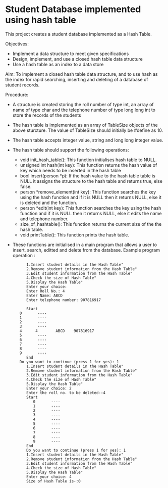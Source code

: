 # Student Database implemented using hash table

This project creates a student database implemented as a Hash Table.   

Objectives:
- Implement a data structure to meet given specifications
- Design, implement, and use a closed hash table data structure
- Use a hash table as an index to a data store  


Aim: To implement a closed hash table data structure, and to use hash as the index for rapid searching, inserting and deleting of a database of student records.   


Procedure:
- A structure is created storing the roll number of type int, an array of name of type char and the telephone number of type long long int to store the records of the students
- The hash table is implemented as an array of TableSize objects of the above sturcture. The value of TableSize should initially be #define as 10.
- The hash table accepts integer value, string and long long integer value.
- The hash table should support the following operations:
  - void init_hash_table(): This function initialises hash table to NULL.
  - unsigned int hash(int key): This function returns the hash value of key which needs to be inserted in the hash table
  - bool insert(person *p): If the hash value to the hash table table is NULL it assigns the structure to the hash table and returns true, else false.
  - person *remove_element(int key): This function searches the key using the hash function and if it is NULL then it returns NULL, else it is deleted and the function.
  - person *edit(int key): This function searches the key using the hash function and if it is NULL then it returns NULL, else it edits the name and telephone number.
  - size_of_hashtable(): This function returns the current size of the the hash table.
  - void printTable(): This function prints the hash table.
- These functions are initialised in a main program that allows a user to insert, search, editted and delete from the database. Example program operation :
            
            1.Insert student details in the Hash Table"
            2.Remove student information from the Hash Table"
            3.Edit student information from the Hash Table"
            4.Check the size of Hash Table"
            5.Display the Hash Table"
            Enter your choice: 
            Enter Roll No.: 4
            Enter Name: ABCD
            Enter telephone number: 907816917
            
            Start
         0       ----
         1       ----
         2       ----
         3       ----
         4      4        ABCD    907816917
         5       ----
         6       ----
         7       ----
         8       ----
         9       ----
            End
         Do you want to continue (press 1 for yes): 1
            1.Insert student details in the Hash Table"
            2.Remove student information from the Hash Table"
            3.Edit student information from the Hash Table"
            4.Check the size of Hash Table"
            5.Display the Hash Table"
            Enter your choice: 2
            Enter the roll no. to be deleted-:4
            Start
               0       ----
               1       ----
               2       ----
               3       ----
               4       ----
               5       ----
               6       ----
               7       ----
               8       ----
               9       ----
            End
            Do you want to continue (press 1 for yes): 1
            1.Insert student details in the Hash Table"
            2.Remove student information from the Hash Table"
            3.Edit student information from the Hash Table"
            4.Check the size of Hash Table"
            5.Display the Hash Table"
            Enter your choice: 4
            Size of Hash Table is-:0
            
            
